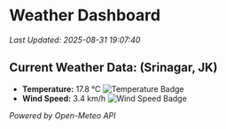 
# Weather Dashboard

_Last Updated: 2025-08-31 19:07:40_

## Current Weather Data: (Srinagar, JK)
- **Temperature:** 17.8 °C ![Temperature Badge](https://img.shields.io/badge/Temperature-Low%20Temp-blue)
- **Wind Speed:** 3.4 km/h ![Wind Speed Badge](https://img.shields.io/badge/Wind%20Speed-Light%20Wind-blue)

*Powered by Open-Meteo API*
